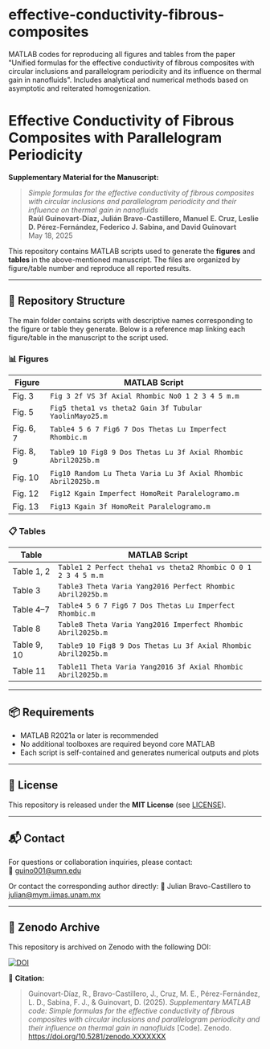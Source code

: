 # effective-conductivity-fibrous-composites
MATLAB codes for reproducing all figures and tables from the paper "Unified formulas for the effective conductivity of fibrous composites with circular inclusions and parallelogram periodicity and its influence on thermal gain in nanofluids". Includes analytical and numerical methods based on asymptotic and reiterated homogenization.

# Effective Conductivity of Fibrous Composites with Parallelogram Periodicity

**Supplementary Material for the Manuscript:**

> *Simple formulas for the effective conductivity of fibrous composites with circular inclusions and parallelogram periodicity and their influence on thermal gain in nanofluids*  
> **Raúl Guinovart-Díaz, Julián Bravo-Castillero, Manuel E. Cruz, Leslie D. Pérez-Fernández, Federico J. Sabina, and David Guinovart**  
> May 18, 2025

This repository contains MATLAB scripts used to generate the **figures** and **tables** in the above-mentioned manuscript. The files are organized by figure/table number and reproduce all reported results.

---

## 🔧 Repository Structure

The main folder contains scripts with descriptive names corresponding to the figure or table they generate. Below is a reference map linking each figure/table in the manuscript to the script used.

### 📊 Figures

| Figure | MATLAB Script |
|--------|----------------|
| Fig. 3 | `Fig 3 2f VS 3f Axial Rhombic No0 1 2 3 4 5 m.m` |
| Fig. 5 | `Fig5 theta1 vs theta2 Gain 3f Tubular YaolinMayo25.m` |
| Fig. 6, 7 | `Table4 5 6 7 Fig6 7 Dos Thetas Lu Imperfect Rhombic.m` |
| Fig. 8, 9 | `Table9 10 Fig8 9 Dos Thetas Lu 3f Axial Rhombic Abril2025b.m` |
| Fig. 10 | `Fig10 Random Lu Theta Varia Lu 3f Axial Rhombic Abril2025b.m` |
| Fig. 12 | `Fig12 Kgain Imperfect HomoReit Paralelogramo.m` |
| Fig. 13 | `Fig13 Kgain 3f HomoReit Paralelogramo.m` |

### 📋 Tables

| Table | MATLAB Script |
|-------|----------------|
| Table 1, 2 | `Table1 2 Perfect theha1 vs theta2 Rhombic O 0 1 2 3 4 5 m.m` |
| Table 3 | `Table3 Theta Varia Yang2016 Perfect Rhombic Abril2025b.m` |
| Table 4–7 | `Table4 5 6 7 Fig6 7 Dos Thetas Lu Imperfect Rhombic.m` |
| Table 8 | `Table8 Theta Varia Yang2016 Imperfect Rhombic Abril2025b.m` |
| Table 9, 10 | `Table9 10 Fig8 9 Dos Thetas Lu 3f Axial Rhombic Abril2025b.m` |
| Table 11 | `Table11 Theta Varia Yang2016 3f Axial Rhombic Abril2025b.m` |

---

## 📦 Requirements

- MATLAB R2021a or later is recommended
- No additional toolboxes are required beyond core MATLAB
- Each script is self-contained and generates numerical outputs and plots

---

## 📄 License

This repository is released under the **MIT License** (see [LICENSE](./LICENSE)).

---

## 📬 Contact

For questions or collaboration inquiries, please contact:  
📧 guino001@umn.edu

Or contact the corresponding author directly:
📧 Julian Bravo-Castillero to julian@mym.iimas.unam.mx

---

## 📌 Zenodo Archive

This repository is archived on Zenodo with the following DOI:

[![DOI](https://zenodo.org/badge/DOI/10.5281/zenodo.XXXXXXX.svg)](https://doi.org/10.5281/zenodo.XXXXXXX)

📖 **Citation:**

> Guinovart-Díaz, R., Bravo-Castillero, J., Cruz, M. E., Pérez-Fernández, L. D., Sabina, F. J., & Guinovart, D. (2025). *Supplementary MATLAB code: Simple formulas for the effective conductivity of fibrous composites with circular inclusions and parallelogram periodicity and their influence on thermal gain in nanofluids* [Code]. Zenodo. https://doi.org/10.5281/zenodo.XXXXXXX


